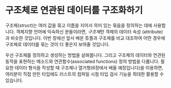 # 구조체로 연관된 데이터를 구조화하기

구조체(*struct*)는 여러 값을 묶고 이름을 지어서 의미 있는 묶음을
정의하는 데에 사용합니다. 객체지향 언어에 익숙하신 분들이라면,
*구조체*란 객체의 데이터 속성 (attribute)과 비슷한 것입니다.
이번 장에선 앞서 배운 튜플과 구조체를 비교 대조하여 어떤
경우에 구조체로 데이터를 묶는 것이 더 좋은지 보여줄
것입니다.

우선 구조체를 정의하고 생성하는 방법을 살펴봅니다. 그리고 구조체의
데이터와 연관된 동작을 표현하는 메소드와 연관함수(associated functions)
정의 방법을 다룹니다. 필요한 데이터 형식을 작성할 때 구조체나
열거형(6장에서 배울 예정입니다)을 이용하면, 여러분이 직접 만든 타입에도
러스트의 컴파일 시점 타입 검사 기능을 최대한 활용할 수 있습니다.

